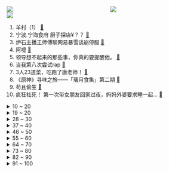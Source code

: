 <div >
	<a style="float:left;width:55%;" href = "https://github.com/anuraghazra/github-readme-stats">
	 <img src = "https://github-readme-stats.vercel.app/api?username=iuuuuuaena&theme=buefy&show_icons=true"/>
	</a>
	<a  style="float:right;width:45%" href = "https://github.com/anuraghazra/github-readme-stats">
	 <img  src="https://github-readme-stats.vercel.app/api/top-langs/?username=anuraghazra&layout=compact"/>
	</a>
	</div>

[![](https://img.shields.io/badge/jxd-@jxdgogogo.xyz-yellowgreen.svg)](https://www.jxdgogogo.xyz)<br>
1. 羊村（1） [:link:](//www.bilibili.com/video/BV1Xt4y1N73i) <br>
2. 宁波.宁海食府  厨子探店¥？？ [:link:](//www.bilibili.com/video/BV1vg411v7pE) <br>
3. 炉石主播王师傅聊网易暴雪谈崩停服 [:link:](//www.bilibili.com/video/BV1H24y117k7) <br>
4. 阿嚏 [:link:](//www.bilibili.com/video/BV1HG4y1Z7VE) <br>
5. 领导想不起来的那些事，你真的要提醒他。 [:link:](//www.bilibili.com/video/BV1qG4y14799) <br>
6. 当我第八次尝试rap [:link:](//www.bilibili.com/video/BV1EP411g7sx) <br>
7. 3人23道菜，吃跑了唐老师！ [:link:](//www.bilibili.com/video/BV15P41137D4) <br>
8. 《原神》寻味之旅——「璃月食集」第二期 [:link:](//www.bilibili.com/video/BV19M411r7K9) <br>
9. 苟且偷生 [:link:](//www.bilibili.com/video/BV1nY411o7Up) <br>
10. 疯狂社死！ 第一次带女朋友回家过夜，妈妈外婆要求睡一起... [:link:](//www.bilibili.com/video/BV14G411c7gy) <br>
<details>
<summary>10 ~ 20</summary>

11. 退钱哥到达卡塔尔世界杯大游轮！ [:link:](//www.bilibili.com/video/BV1y14y1H7EG) <br>
12. 坏消息：乱剪  好消息：乱到极致 [:link:](//www.bilibili.com/video/BV1N8411777V) <br>
13. 首次回应！网传“圆通之子”是真的吗？500w粉能女装吗？ [:link:](//www.bilibili.com/video/BV1i44y1X7Ps) <br>
14. 【STN快报6.5季14】把冥界当家的奎托斯会讲地狱笑话么？ [:link:](//www.bilibili.com/video/BV1YW4y1x7B9) <br>
15. 【4K】这就是我们如此热爱世界杯的原因 [:link:](//www.bilibili.com/video/BV1324y117QK) <br>
16. 音乐会返场小朋友大声喊出想听《孤勇者》，乐团接下来的操作让人破防❤️❤️ [:link:](//www.bilibili.com/video/BV1VG4y147Gb) <br>
17. 还没入口就化了 [:link:](//www.bilibili.com/video/BV1ZP4y197gF) <br>
18. 顶级理解！S13双中双打野打法即将改变整个游戏环境？ [:link:](//www.bilibili.com/video/BV1LG4y147kL) <br>
19. 闺蜜谈了帅哥我后牙槽都咬碎了 [:link:](//www.bilibili.com/video/BV1ov4y1m7m1) <br>
</details>
<details>
<summary>19 ~ 20</summary>

20. 很多宝子是因为我当时自己改词配音的《后妈茶话会》而关注我的！两年后再录一次，一样的配方，不一样的心情！但还是我最喜欢的作品～ [:link:](//www.bilibili.com/video/BV17e4y1p7DU) <br>
21. 中国队为什么不参加世界杯 [:link:](//www.bilibili.com/video/BV18D4y1s7Tp) <br>
22. 这玩意外面不得卖个8块8？ [:link:](//www.bilibili.com/video/BV17v4y1U728) <br>
23. 警察都看懵了？ [:link:](//www.bilibili.com/video/BV1Yg411v7Kh) <br>
24. 筹备5年，只为拍一张照，卖了1175w [:link:](//www.bilibili.com/video/BV1xY411o7Ee) <br>
25. 鲱       鱼       罐       头 [:link:](//www.bilibili.com/video/BV19d4y147Mp) <br>
26. 米 津 玄 师 被 创 飞 [:link:](//www.bilibili.com/video/BV1Te4y1p7Tw) <br>
27. 从原料开始做费xx巧克力成本需要多少呢？ [:link:](//www.bilibili.com/video/BV1C44y1Q71W) <br>
28. 我管不住我的嘴#胡说八道 #精神状态 [:link:](//www.bilibili.com/video/BV1S24y1y75U) <br>
</details>
<details>
<summary>28 ~ 30</summary>

29. IKUN的一天|居家幻想版 [:link:](//www.bilibili.com/video/BV1bW4y1W7Yf) <br>
30. 十个人叫欺凌，一万个人叫正义 [:link:](//www.bilibili.com/video/BV1Hg411q7He) <br>
31. 前排同学做操vs后排同学做操 [:link:](//www.bilibili.com/video/BV1S24y1y7Xu) <br>
32. 中老年高校直播间.... [:link:](//www.bilibili.com/video/BV1BW4y1x7Wh) <br>
33. 叮咚！冰冰邀你来《国之大雅·二十四节气》一起过“小雪” [:link:](//www.bilibili.com/video/BV1M84y1C7ki) <br>
34. 你们搁这儿套娃呢？ [:link:](//www.bilibili.com/video/BV1NK411d7rb) <br>
35. 看海贼的和看火影的都沉默了...... [:link:](//www.bilibili.com/video/BV1D44y1Q7im) <br>
36. 害怕！我被封号了！ [:link:](//www.bilibili.com/video/BV1144y1Q7kP) <br>
37. 耗时2个半月！给你们做了个干净/免费的资源网站！ [:link:](//www.bilibili.com/video/BV1N24y117QE) <br>
</details>
<details>
<summary>37 ~ 40</summary>

38. 我妹在分享这方面，是一点都不含糊 [:link:](//www.bilibili.com/video/BV1q24y1y7He) <br>
39. 我宣布！班主任才配做我的朋友！ [:link:](//www.bilibili.com/video/BV1GD4y1s7gB) <br>
40. 这台灯，救了无数人的性命！ [:link:](//www.bilibili.com/video/BV1BD4y1s7ig) <br>
41. 【高圆圆】和我一起在海边吹吹风吧！ [:link:](//www.bilibili.com/video/BV1qg411v7F3) <br>
42. 对于永琪的头我真的尽力了… [:link:](//www.bilibili.com/video/BV1LW4y1W7TN) <br>
43. 【假装讲电影】全程爆笑！韩国票房冠军！为了3000万彩票！男子潜入朝鲜军队！ [:link:](//www.bilibili.com/video/BV1A14y1p7Ak) <br>
44. 丧尸危机，我起初以为只是个笑话。 [:link:](//www.bilibili.com/video/BV1rR4y1f7Cd) <br>
45. 皇上：臣妾厉不厉害！！！ [:link:](//www.bilibili.com/video/BV1D14y1H76Q) <br>
46. 【基德】翻60篇资料，为什么欧洲人今年能过冬 [:link:](//www.bilibili.com/video/BV1c84y1C782) <br>
</details>
<details>
<summary>46 ~ 50</summary>

47. 红蓝铅原声手绘动漫人物全过程 [:link:](//www.bilibili.com/video/BV1mv4y117ZJ) <br>
48. “ 大家好！我是王冰冰！”这一次，她以主持人身份回归！！！ [:link:](//www.bilibili.com/video/BV1w44y1X7xf) <br>
49. 陶昕然：内娱这么敢说的，真的不多了 [:link:](//www.bilibili.com/video/BV1J24y117vu) <br>
50. 舍友的行为习惯，是时候好好培养培养了 [:link:](//www.bilibili.com/video/BV1qD4y1s7sS) <br>
51. 什么？“中国队”居然也参加世界杯了？ [:link:](//www.bilibili.com/video/BV1re4y1s7Ao) <br>
52. 十几年前火遍全国的“网络神曲”，当年觉得是“垃圾”。现在网友表示：全是回忆啊！！ [:link:](//www.bilibili.com/video/BV1X44y1Q7Xm) <br>
53. 【没啥用科技】全新UPhone14，震撼发布！ [:link:](//www.bilibili.com/video/BV1te4y1p7Gv) <br>
54. 这个把人送进医院的果实是什么？ [:link:](//www.bilibili.com/video/BV1He4y1p74x) <br>
55. 十月表，但是啊啊啊啊啊啊啊 [:link:](//www.bilibili.com/video/BV1sd4y187TK) <br>
</details>
<details>
<summary>55 ~ 60</summary>

56. 是主播的想象力限制了粉丝的抽卡！！！ [:link:](//www.bilibili.com/video/BV16g411v75G) <br>
57. 【原神夜店风】深 夜 邂 逅~ [:link:](//www.bilibili.com/video/BV1d8411j7xK) <br>
58. 偶遇温州街头85岁老奶奶！！开了二十几年的瘦肉丸摊子！！奶奶太温柔了 [:link:](//www.bilibili.com/video/BV1p24y117Xy) <br>
59. 当蓝色妖姬遇到AI后.... [:link:](//www.bilibili.com/video/BV1WR4y1f7wd) <br>
60. 还原《满汉全席》鬼脚七的脆皮干炒牛河！猝不及防的翻车！ [:link:](//www.bilibili.com/video/BV1nv4y1U7oX) <br>
61. 海獭被虎鲸追杀，好在船主相助 ，这才让它逃过一劫 [:link:](//www.bilibili.com/video/BV1Ud4y147f9) <br>
62. 第二代骁龙8上手实测：很强啊！ [:link:](//www.bilibili.com/video/BV1vY411o78g) <br>
63. “你看，这世界开满了花。” [:link:](//www.bilibili.com/video/BV188411777x) <br>
64. 「尸菌菌qwq」学妹 or 学姐？——‖学院风穿搭‖ [:link:](//www.bilibili.com/video/BV1d3411Z7zG) <br>
</details>
<details>
<summary>64 ~ 70</summary>

65. 哪些技能老师默认你会了，实际上没人告诉你。 [:link:](//www.bilibili.com/video/BV1MP4y1R7zE) <br>
66. 蚌埠住了...哪个鬼才教你这么二创的？！ [:link:](//www.bilibili.com/video/BV15G4y1Z7q1) <br>
67. 25元炸鸡自助,20多种酱料任君挑选,和隔壁桌默默PK! [:link:](//www.bilibili.com/video/BV1wY411o7gL) <br>
68. 梦回2016！这次还退钱吗？！ [:link:](//www.bilibili.com/video/BV1PP41137aY) <br>
69. 「光线越强大，影子就越深沉，没有了光明就没有了黑暗」 [:link:](//www.bilibili.com/video/BV1tK411d7vw) <br>
70. 富贵不能赢是什么梗【梗指南】 [:link:](//www.bilibili.com/video/BV1z841177rd) <br>
71. 艾  尔  登  神  王#6 [:link:](//www.bilibili.com/video/BV1PG4y1Z7KA) <br>
72. 小学生自制爱国短剧《小英雄雨来》 [:link:](//www.bilibili.com/video/BV1X24y1y7X5) <br>
73. 万叶：哥把你揣兜里，你把哥踹沟里 [:link:](//www.bilibili.com/video/BV1hM411C7ez) <br>
</details>
<details>
<summary>73 ~ 80</summary>

74. ”B 站 用 户 精 神 现 状 Ⅱ “ [:link:](//www.bilibili.com/video/BV1n24y117Zz) <br>
75. 带大家认识一下不信女 [:link:](//www.bilibili.com/video/BV1SG4y1o7tE) <br>
76. 全网最豪横的捞汁海鲜大咖，世界杯必备下酒菜，贼下酒 [:link:](//www.bilibili.com/video/BV1XG4y1R7uV) <br>
77. 【崩坏学园2】Houkai Cross, Link Start! [:link:](//www.bilibili.com/video/BV1MP411g7vE) <br>
78. 毛肚本来的样子。这是一顿有味道的火锅！！ [:link:](//www.bilibili.com/video/BV1yv4y117Sf) <br>
79. 【TME live】鹿晗《天黑黑》（cover 孙燕姿 ）“好久不见，出来聊聊”——鹿晗2022不插电&乐队现场音乐会 [:link:](//www.bilibili.com/video/BV14e4y1p7vo) <br>
80. 本来挺喜欢阿文的 [:link:](//www.bilibili.com/video/BV1gM411r7Vv) <br>
81. 【柳岩】世界杯开幕 我进球了 [:link:](//www.bilibili.com/video/BV1H24y117eR) <br>
82. IKUN进，隐忍负重两年半正式反击!小黑子抱头鼠窜! [:link:](//www.bilibili.com/video/BV1mR4y1f7fj) <br>
</details>
<details>
<summary>82 ~ 90</summary>

83. 独属于我的蒙娜丽莎，我早已遇见 [:link:](//www.bilibili.com/video/BV1N24y117yR) <br>
84. 【自制游戏】爆肝2个月，上千行代码！我做出了MC植物大战僵尸！还加入了...... [:link:](//www.bilibili.com/video/BV1xK411d7R4) <br>
85. 雾子：灵狐，为你引路！！！ [:link:](//www.bilibili.com/video/BV1T14y1p7g7) <br>
86. 震惊！99%的人不知道这些东西怎么用！ [:link:](//www.bilibili.com/video/BV1uP4y1R7A7) <br>
87. 修勾买菜，但是日语 [:link:](//www.bilibili.com/video/BV1Pd4y187GM) <br>
88. 这不是一个正经的辩论视频！请不要轻易点开。 [:link:](//www.bilibili.com/video/BV1BW4y1x7Tc) <br>
89. “史上最贵”的卡塔尔世界杯，到底壕成啥样了？ [:link:](//www.bilibili.com/video/BV1M24y117K3) <br>
90. 打飞的来看世界杯啦！亲眼看到第一个进球！ [:link:](//www.bilibili.com/video/BV1sM411C7w4) <br>
91. 伪装成零食卖给小孩？这种黑产我见一个曝一个！ [:link:](//www.bilibili.com/video/BV1i14y1H7cU) <br>
</details>
<details>
<summary>91 ~ 100</summary>

92. 狮子猫家族的俘虏们 [:link:](//www.bilibili.com/video/BV198411j7YW) <br>
93. 【睡前消息514】给05后观众回信：羡慕你的茫然与自由 [:link:](//www.bilibili.com/video/BV16M411C74E) <br>
94. 鲲鲲进击世界杯 [:link:](//www.bilibili.com/video/BV1ng411v7ZM) <br>
95. 在女友面前用头撞砖头，她竟然？？ [:link:](//www.bilibili.com/video/BV1rW4y1x7u5) <br>
96. 【梗百科】我有冰淇淋这个梗并不止看上去那么简单... [:link:](//www.bilibili.com/video/BV1gK411d7k2) <br>
97. 【罗翔】倒卖三星堆文物该怎么判？ [:link:](//www.bilibili.com/video/BV1ie4y1p792) <br>
98. 当你和一个只会玩梗的朋友聊天，拳头硬了 [:link:](//www.bilibili.com/video/BV1o8411j7ny) <br>
99. “我肯定在几百年前就孤身走暗巷” [:link:](//www.bilibili.com/video/BV11e4y1p7Tt) <br>
100. 在全部都是尖啸体的世界生存？走一步就出监守者！我的世界 [:link:](//www.bilibili.com/video/BV1N24y1m7o5) <br>
</details>
